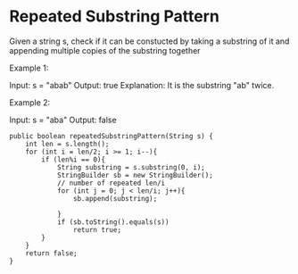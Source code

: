 # Repeated Substring Pattern

Given a string s, check if it can be constucted by taking a substring of it and appending multiple copies of the substring together

Example 1:

Input: s = "abab"
Output: true
Explanation: It is the substring "ab" twice.

Example 2:

Input: s = "aba"
Output: false

    public boolean repeatedSubstringPattern(String s) {
        int len = s.length();
        for (int i = len/2; i >= 1; i--){
            if (len%i == 0){
                String substring = s.substring(0, i);
                StringBuilder sb = new StringBuilder();
                // number of repeated len/i
                for (int j = 0; j < len/i; j++){
                    sb.append(substring);
                    
                }
                if (sb.toString().equals(s))
                    return true;
            }
        }
        return false;
    }
